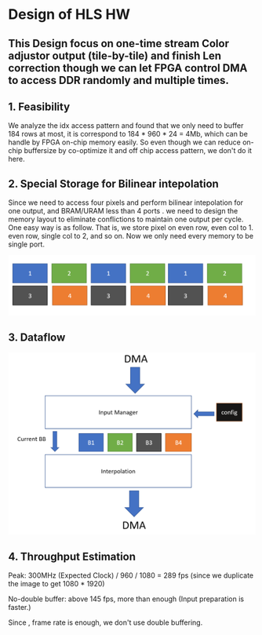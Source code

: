 # Design of HLS HW

## This Design focus on one-time stream Color adjustor output (tile-by-tile) and finish Len correction though we can let FPGA control DMA to access DDR randomly and multiple times.

## 1. Feasibility

We analyze the idx access pattern and found that we only need to buffer 184 rows at most, it is correspond to 184 * 960 * 24 = 4Mb, which can be handle by FPGA on-chip memory easily. So even though we can reduce on-chip buffersize by co-optimize it and off chip access pattern, we don't do it here.

## 2. Special Storage for Bilinear intepolation

Since we need to access four pixels and perform bilinear intepolation for one output, and BRAM/URAM less than 4 ports . we need to design the memory layout to eliminate conflictions to maintain one output per cycle. One easy way is as follow. That is, we store pixel on even row, even col to 1. even row, single col to 2, and so on. Now we only need every memory to be single port.

![Alt text](images/data_layout.png)


## 3. Dataflow
![Alt text](images/Design_Dataflow.png)


## 4. Throughput Estimation

Peak: 
300MHz (Expected Clock) / 960 / 1080 = 289 fps  (since we duplicate the image to get 1080 * 1920)

No-double buffer: above 145 fps, more than enough (Input preparation is faster.)

Since , frame rate is enough, we don't use double buffering.



